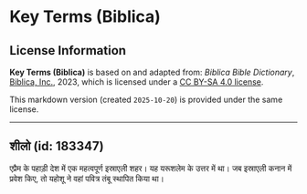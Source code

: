 # Key Terms (Biblica)

## License Information

**Key Terms (Biblica)** is based on and adapted from: _Biblica Bible Dictionary_, [Biblica, Inc.](https://www.biblica.com/), 2023, which is licensed under a [CC BY-SA 4.0 license](https://creativecommons.org/licenses/by-sa/4.0/legalcode.en).

This markdown version (created `2025-10-20`) is provided under the same license.



--------------------------------

## शीलो (id: 183347)

एप्रैम के पहाड़ी देश में एक महत्वपूर्ण इस्राएली शहर। यह यरूशलेम के उत्तर में था। जब इस्राएली कनान में प्रवेश किए, तो यहोशू ने वहां पवित्र तंबू स्थापित किया था।


